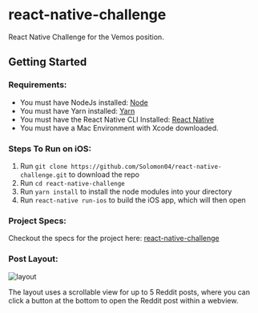# react-native-challenge
React Native Challenge for the Vemos position. 



## Getting Started
### Requirements: 
- You must have NodeJs installed: <a href="https://nodejs.org/en/">Node</a>
- You must have Yarn installed: <a href="https://yarnpkg.com/en/">Yarn</a>
- You must have the React Native CLI Installed: <a href="https://www.npmjs.com/package/react-native">React Native</a>
- You must have a Mac Environment with Xcode downloaded. 

### Steps To Run on iOS: 
1. Run `git clone https://github.com/Solomon04/react-native-challenge.git` to download the repo
2. Run `cd react-native-challenge`
2. Run `yarn install` to install the node modules into your directory
3. Run `react-native run-ios` to build the iOS app, which will then open

### Project Specs: 
Checkout the specs for the project here: <a href="https://github.com/bookbottles/react-native-challenge">react-native-challenge</a>

### Post Layout: 
![layout](https://user-images.githubusercontent.com/35110194/61183721-48a27180-a60a-11e9-9072-9113e97a9a38.JPG)

The layout uses a scrollable view for up to 5 Reddit posts, where you can click a button at the bottom to open the Reddit post within a webview.
